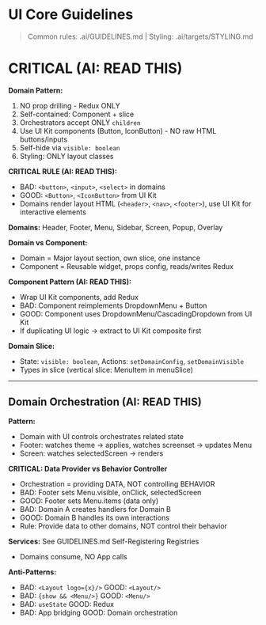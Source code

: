 # UI Core Guidelines

> Common rules: .ai/GUIDELINES.md | Styling: .ai/targets/STYLING.md

# CRITICAL (AI: READ THIS)

**Domain Pattern:**
1. NO prop drilling - Redux ONLY
2. Self-contained: Component + slice
3. Orchestrators accept ONLY `children`
4. Use UI Kit components (Button, IconButton) - NO raw HTML buttons/inputs
5. Self-hide via `visible: boolean`
6. Styling: ONLY layout classes

**CRITICAL RULE (AI: READ THIS):**
- BAD: `<button>`, `<input>`, `<select>` in domains
- GOOD: `<Button>`, `<IconButton>` from UI Kit
- Domains render layout HTML (`<header>`, `<nav>`, `<footer>`), use UI Kit for interactive elements

**Domains:** Header, Footer, Menu, Sidebar, Screen, Popup, Overlay

**Domain vs Component:**
- Domain = Major layout section, own slice, one instance
- Component = Reusable widget, props config, reads/writes Redux

**Component Pattern (AI: READ THIS):**
- Wrap UI Kit components, add Redux
- BAD: Component reimplements DropdownMenu + Button
- GOOD: Component uses DropdownMenu/CascadingDropdown from UI Kit
- If duplicating UI logic -> extract to UI Kit composite first

**Domain Slice:**
- State: `visible: boolean`, Actions: `setDomainConfig`, `setDomainVisible`
- Types in slice (vertical slice: MenuItem in menuSlice)

---

## Domain Orchestration (AI: READ THIS)

**Pattern:**
- Domain with UI controls orchestrates related state
- Footer: watches theme -> applies, watches screenset -> updates Menu
- Screen: watches selectedScreen -> renders

**CRITICAL: Data Provider vs Behavior Controller**
- Orchestration = providing DATA, NOT controlling BEHAVIOR
- BAD: Footer sets Menu.visible, onClick, selectedScreen
- GOOD: Footer sets Menu.items (data only)
- BAD: Domain A creates handlers for Domain B
- GOOD: Domain B handles its own interactions
- Rule: Provide data to other domains, NOT control their behavior

**Services:** See GUIDELINES.md Self-Registering Registries
- Domains consume, NO App calls

**Anti-Patterns:**
- BAD: `<Layout logo={x}/>` GOOD: `<Layout/>`
- BAD: `{show && <Menu/>}` GOOD: `<Menu/>`
- BAD: `useState` GOOD: Redux
- BAD: App bridging GOOD: Domain orchestration
